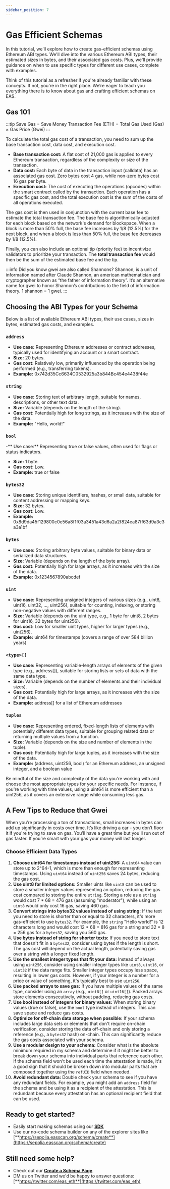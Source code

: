 ```yaml
---
sidebar_position: 7
---
```


# Gas Efficient Schemas
In this tutorial, we'll explore how to create gas-efficient schemas using Ethereum ABI types. We'll dive into the various Ethereum ABI types, their estimated sizes in bytes, and their associated gas costs. Plus, we'll provide guidance on when to use specific types for different use cases, complete with examples.

Think of this tutorial as a refresher if you're already familiar with these concepts. If not, you're in the right place. We’re eager to teach you everything there is to know about gas and crafting efficient schemas on EAS.

## Gas 101

:::tip Save Gas = Save Money
Transaction Fee (ETH) = Total Gas Used (Gas) × Gas Price (Gwei)
:::

To calculate the total gas cost of a transaction, you need to sum up the base transaction cost, data cost, and execution cost.
- **Base transaction cost:** A flat cost of 21,000 gas is applied to every Ethereum transaction, regardless of the complexity or size of the transaction.
- **Data cost:** Each byte of data in the transaction input (calldata) has an associated gas cost. Zero bytes cost 4 gas, while non-zero bytes cost 16 gas per byte.
- **Execution cost:** The cost of executing the operations (opcodes) within the smart contract called by the transaction. Each operation has a specific gas cost, and the total execution cost is the sum of the costs of all operations executed.

The gas cost is then used in conjunction with the current base fee to estimate the total transaction fee. The base fee is algorithmically adjusted for each block based on the network's demand for blockspace. When a block is more than 50% full, the base fee increases by 1/8 (12.5%) for the next block, and when a block is less than 50% full, the base fee decreases by 1/8 (12.5%).

Finally, you can also include an optional tip (priority fee) to incentivize validators to prioritize your transaction. The **total transaction fee** would then be the sum of the estimated base fee and the tip. 

:::info Did you know gwei are also called Shannons?
Shannon, is a unit of information named after Claude Shannon, an american mathematician and cryptographer known as “the father of information theory”. It’s an alternative name for gwei to honor Shannon’s contributions to the field of information theory. 1 shannon = 1 gwei. 
:::

## Choosing the ABI Types for your Schema
Below is a list of available Ethereum ABI types, their use cases, sizes in bytes, estimated gas costs, and examples.

### `address`
- **Use case:** Representing Ethereum addresses or contract addresses, typically used for identifying an account or a smart contract.
- **Size:** 20 bytes.
- **Gas cost:** Relatively low, primarily influenced by the operation being performed (e.g., transferring tokens).
- **Example:** 0x742d35Cc6634C0532925a3b844Bc454e4438f44e

### `string`
- **Use case:** Storing text of arbitrary length, suitable for names, descriptions, or other text data.
- **Size:** Variable (depends on the length of the string).
- **Gas cost**: Potentially high for long strings, as it increases with the size of the data.
- **Example:** "Hello, world!"

### `bool`
-** Use case:** Representing true or false values, often used for flags or status indicators.
- **Size:** 1 byte.
- **Gas cost:** Low.
- **Example:** true or false

### `bytes32`
- **Use case:** Storing unique identifiers, hashes, or small data, suitable for content addressing or mapping keys.
- **Size:** 32 bytes.
- **Gas cost:** Low.
- **Example:** 0x8d9da45f129800c0e56a8f1f03a3451a43d6a2a2f824ea87ff63d9a3c3a3a1bf

### `bytes`
- **Use case:** Storing arbitrary byte values, suitable for binary data or serialized data structures.
- **Size:** Variable (depends on the length of the byte array).
- **Gas cost:** Potentially high for large arrays, as it increases with the size of the data.
- **Example:** 0x1234567890abcdef

### `uint`
- **Use case:** Representing unsigned integers of various sizes (e.g., uint8, uint16, uint32, ..., uint256), suitable for counting, indexing, or storing non-negative values with different ranges.
- **Size:** Variable (depends on the uint type, e.g., 1 byte for uint8, 2 bytes for uint16, 32 bytes for uint256).
- **Gas cost:** Low for smaller uint types, higher for larger types (e.g., uint256).
- **Example:** uint64 for timestamps (covers a range of over 584 billion years)

### `<type>[]`
- **Use case:** Representing variable-length arrays of elements of the given type (e.g., address[]), suitable for storing lists or sets of data with the same data type.
- **Size:** Variable (depends on the number of elements and their individual sizes).
- **Gas cost:** Potentially high for large arrays, as it increases with the size of the data.
- **Example:** address[] for a list of Ethereum addresses

### `tuples`
- **Use case:** Representing ordered, fixed-length lists of elements with potentially different data types, suitable for grouping related data or returning multiple values from a function.
- **Size:** Variable (depends on the size and number of elements in the tuple).
- **Gas cost:** Potentially high for large tuples, as it increases with the size of the data.
- **Example:** (address, uint256, bool) for an Ethereum address, an unsigned integer, and a boolean value

Be mindful of the size and complexity of the data you're working with and choose the most appropriate types for your specific needs. For instance, if you're working with time values, using a uint64 is more efficient than a uint256, as it covers an extensive range while consuming less gas.

## A Few Tips to Reduce that Gwei
When you’re processing a ton of transactions, small increases in bytes can add up significantly in costs over time. It’s like driving a car - you don’t floor it if you're trying to save on gas. You’ll have a great time but you'll run out of gas faster. If you’re smart with your gas your money will last longer.

### Choose Efficient Data Types
1. **Choose uint64 for timestamps instead of uint256:** A `uint64` value can store up to 2^64-1, which is more than enough for representing timestamps. Using `uint64` instead of `uint256` saves 24 bytes, reducing the gas cost.
2. **Use uint8 for limited options:** Smaller uints like `uint8` can be used to store a smaller integer values representing an option, reducing the gas cost compared to storing the entire `string`. Storing a role as a `string` would cost 7 * 68 = 476 gas (assuming "moderator"), while using an `uint8` would only cost 16 gas, saving 460 gas.
3. **Convert strings into bytes32 values instead of using string:** If the text you need to store is shorter than or equal to 32 characters, it's more gas-efficient to use `bytes32`. For example, the `string` "Hello world!" is 12 characters long and would cost 12 * 68 = 816 gas for a string and 32 * 8 = 256 gas for a `bytes32`, saving you 560 gas.
4. **Use bytes instead of string for shorter texts:** If you need to store text that doesn't fit in a `bytes32`, consider using bytes if the length is short. The gas cost will depend on the actual length, potentially saving gas over a string with a longer fixed length.
5. **Use the smallest integer types that fit your data:** Instead of always using `uint256`, consider using smaller integer types like `uint8`, `uint16`, or `uint32` if the data range fits. Smaller integer types occupy less space, resulting in lower gas costs. However, if your integer is a number for a price or value of something, it's typically best to use `uint256`. 
6. **Use packed arrays to save gas:** If you have multiple values of the same type, consider using an `array` (e.g., `uint8[]` or `uint16[]`). Packed arrays store elements consecutively, without padding, reducing gas costs.
7. **Use bool instead of integers for binary values:** When storing binary values (true or false), use the `bool` type instead of integers. This can save space and reduce gas costs.
8. **Optimize for off-chain data storage when possible:** If your schema includes large data sets or elements that don't require on-chain verification, consider storing the data off-chain and only storing a reference (e.g., a `bytes32` hash) on-chain. This can significantly reduce the gas costs associated with your schema.
9. **Use a modular design to your schema:** Consider what is the absolute minimum required in my schema and determine if it might be better to break down your schema into individual parts that reference each other. If the schema field won't be used each time the attestation is made, it's a good sign that it should be broken down into modular parts that are composed together  using the `refUID` field when needed. 
10. **Avoid redundant data:** Double check your schema to see if you have any redundant fields. For example, you might add an `address` field for the schema and be using it as a recipient of the attestation. This is redundant because every attestation has an optional recipient field that can be used.

## Ready to get started?
- Easily start making schemas using our [**SDK**](/docs/getting--started/javascript)
- Use our no-code schema builder on any of the explorer sites like [**https://sepolia.easscan.org/schema/create**](https://sepolia.easscan.org/schema/create)

## Still need some help?
- Check out our [**Create a Schema Page**](/docs/tutorials/create-a-schema).
- DM us on Twitter and we'd be happy to answer questions: [**https://twitter.com/eas_eth**](https://twitter.com/eas_eth)
